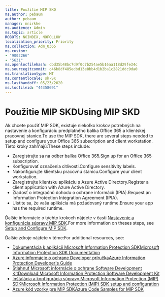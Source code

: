```yaml
---
title: Použitie MIP SKD
ms.author: pebaum
author: pebaum
manager: mnirkhe
ms.audience: Admin
ms.topic: article
ROBOTS: NOINDEX, NOFOLLOW
localization_priority: Priority
ms.collection: Adm_O365
ms.custom:
- "9002266"
- "5631"
ms.openlocfilehash: cbd35b48bc7d9f0c7b254ae5b16aa118d29fe34c
ms.sourcegitcommit: c46b8df485edbd13e8bb4d1b2ba1c2821ddc9da0
ms.translationtype: MT
ms.contentlocale: sk-SK
ms.lasthandoff: 05/23/2020
ms.locfileid: "44358691"
---
```

# <a name="using-mip-skd"></a><span data-ttu-id="f16f9-102">Použitie MIP SKD</span><span class="sxs-lookup"><span data-stu-id="f16f9-102">Using MIP SKD</span></span>

<span data-ttu-id="f16f9-103">Ak chcete použiť MIP SDK, existuje niekoľko krokov potrebných na nastavenie a konfiguráciu predplatného balíka Office 365 a klientskej pracovnej stanice.</span><span class="sxs-lookup"><span data-stu-id="f16f9-103">To use the MIP SDK, there are several steps needed to setup and configure your Office 365 subscription and client workstation.</span></span> <span data-ttu-id="f16f9-104">Tieto kroky zahŕňajú:</span><span class="sxs-lookup"><span data-stu-id="f16f9-104">These steps include:</span></span>

- <span data-ttu-id="f16f9-105">Zaregistrujte sa na odber balíka Office 365.</span><span class="sxs-lookup"><span data-stu-id="f16f9-105">Sign up for an Office 365 subscription.</span></span>
- <span data-ttu-id="f16f9-106">Konfigurovať označenia citlivosti.</span><span class="sxs-lookup"><span data-stu-id="f16f9-106">Configure sensitivity labels.</span></span>
- <span data-ttu-id="f16f9-107">Nakonfigurujte klientsku pracovnú stanicu.</span><span class="sxs-lookup"><span data-stu-id="f16f9-107">Configure your client workstation.</span></span>
- <span data-ttu-id="f16f9-108">Zaregistrujte klientsku aplikáciu s Azure Active Directory.</span><span class="sxs-lookup"><span data-stu-id="f16f9-108">Register a client application with Azure Active Directory.</span></span>
- <span data-ttu-id="f16f9-109">Žiadosť o integračnú dohodu o ochrane informácií (IPIA).</span><span class="sxs-lookup"><span data-stu-id="f16f9-109">Request an Information Protection Integration Agreement (IPIA).</span></span>
- <span data-ttu-id="f16f9-110">Uistite sa, že vaša aplikácia má požadovaný runtime.</span><span class="sxs-lookup"><span data-stu-id="f16f9-110">Ensure your app has the required runtime.</span></span>

<span data-ttu-id="f16f9-111">Ďalšie informácie o týchto krokoch nájdete v časti [Nastavenie a konfigurácia súpravy MIP SDK](https://docs.microsoft.com/information-protection/develop/setup-configure-mip).</span><span class="sxs-lookup"><span data-stu-id="f16f9-111">For more information on theses steps, see [Setup and Configure MIP SDK](https://docs.microsoft.com/information-protection/develop/setup-configure-mip).</span></span>

<span data-ttu-id="f16f9-112">Ďalšie zdroje nájdete v téme:</span><span class="sxs-lookup"><span data-stu-id="f16f9-112">For additional resources, see:</span></span>

- [<span data-ttu-id="f16f9-113">Dokumentácia k aplikácii Microsoft Information Protection SDK</span><span class="sxs-lookup"><span data-stu-id="f16f9-113">Microsoft Information Protection SDK Documentation</span></span>](https://docs.microsoft.com/information-protection/develop/)
- [<span data-ttu-id="f16f9-114">Azure informácie o ochrane Developer príručka</span><span class="sxs-lookup"><span data-stu-id="f16f9-114">Azure Information Protection Developer's Guide</span></span>](https://docs.microsoft.com/azure/information-protection/develop/developers-guide)
- [<span data-ttu-id="f16f9-115">Stiahnuť Microsoft informácie o ochrane Software Development Kit</span><span class="sxs-lookup"><span data-stu-id="f16f9-115">Download Microsoft Information Protection Software Development Kit</span></span>](https://www.microsoft.com/download/details.aspx?id=57392)
- [<span data-ttu-id="f16f9-116">Inštalácia a konfigurácia súpravy Microsoft Information Protection (MIP) SDK</span><span class="sxs-lookup"><span data-stu-id="f16f9-116">Microsoft Information Protection (MIP) SDK setup and configuration</span></span>](https://docs.microsoft.com/information-protection/develop/setup-configure-mip)
- [<span data-ttu-id="f16f9-117">Azure kód vzorky pre MIP SDK</span><span class="sxs-lookup"><span data-stu-id="f16f9-117">Azure Code Samples for MIP SDK</span></span>](https://azure.microsoft.com/resources/samples/?sort=0&term=mipsdk)
